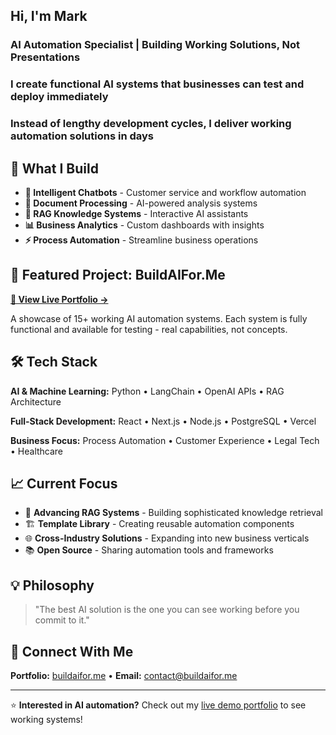 ## Hi, I'm Mark

### AI Automation Specialist | Building Working Solutions, Not Presentations

### I create functional AI systems that businesses can test and deploy immediately

### Instead of lengthy development cycles, I deliver working automation solutions in days

## 🚀 What I Build

- **🤖 Intelligent Chatbots** - Customer service and workflow automation
- **📄 Document Processing** - AI-powered analysis systems  
- **🧠 RAG Knowledge Systems** - Interactive AI assistants
- **📊 Business Analytics** - Custom dashboards with insights
- **⚡ Process Automation** - Streamline business operations

## 💼 Featured Project: BuildAIFor.Me

**[🔗 View Live Portfolio →](https://buildaifor.me)**

A showcase of 15+ working AI automation systems. Each system is fully functional and available for testing - real capabilities, not concepts.

## 🛠️ Tech Stack

**AI & Machine Learning:** Python • LangChain • OpenAI APIs • RAG Architecture

**Full-Stack Development:** React • Next.js • Node.js • PostgreSQL • Vercel

**Business Focus:** Process Automation • Customer Experience • Legal Tech • Healthcare

## 📈 Current Focus

- 🔬 **Advancing RAG Systems** - Building sophisticated knowledge retrieval
- 🏗️ **Template Library** - Creating reusable automation components  
- 🌐 **Cross-Industry Solutions** - Expanding into new business verticals
- 📚 **Open Source** - Sharing automation tools and frameworks

## 💡 Philosophy

> "The best AI solution is the one you can see working before you commit to it."

## 🤝 Connect With Me

**Portfolio:** [buildaifor.me](https://buildaifor.me) • **Email:** contact@buildaifor.me

---

⭐ **Interested in AI automation?** Check out my [live demo portfolio](https://buildaifor.me) to see working systems!
